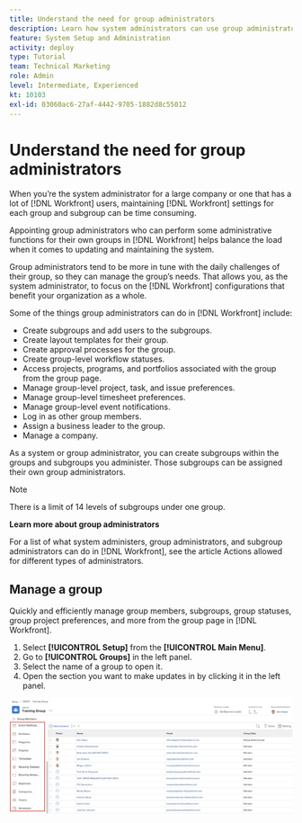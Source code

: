```yaml
---
title: Understand the need for group administrators
description: Learn how system administrators can use group administrators to help maintain [!DNL Workfront] settings while giving groups more control over their work.
feature: System Setup and Administration
activity: deploy
type: Tutorial
team: Technical Marketing
role: Admin
level: Intermediate, Experienced
kt: 10103
exl-id: 03060ac6-27af-4442-9705-1882d8c55012
---
```

# Understand the need for group administrators

<!---
21.4 updates have been made
--->

When you’re the system administrator for a large company or one that has a lot of [!DNL Workfront] users, maintaining [!DNL Workfront] settings for each group and subgroup can be time consuming. 

Appointing group administrators who can perform some administrative functions for their own groups in [!DNL Workfront] helps balance the load when it comes to updating and maintaining the system.

Group administrators tend to be more in tune with the daily challenges of their group, so they can manage the group’s needs. That allows you, as the system administrator, to focus on the [!DNL Workfront] configurations that benefit your organization as a whole.

Some of the things group administrators can do in [!DNL Workfront] include:

* Create subgroups and add users to the subgroups. 
* Create layout templates for their group. 
* Create approval processes for the group. 
* Create group-level workflow statuses. 
* Access projects, programs, and portfolios associated with the group from the group page. 
* Manage group-level project, task, and issue preferences. 
* Manage group-level timesheet preferences. 
* Manage group-level event notifications. 
* Log in as other group members. 
* Assign a business leader to the group. 
* Manage a company. 

As a system or group administrator, you can create subgroups within the groups and subgroups you administer. Those subgroups can be assigned their own group administrators.

>[!NOTE]
>
>There is a limit of 14 levels of subgroups under one group.

**Learn more about group administrators**

<!---
bullet points below need hyperlinks
--->

For a list of what system administers, group administrators, and subgroup administrators can do in [!DNL Workfront], see the article Actions allowed for different types of administrators.

## Manage a group

Quickly and efficiently manage group members, subgroups, group statuses, group project preferences, and more from the group page in [!DNL Workfront].

1. Select **[!UICONTROL Setup]** from the **[!UICONTROL Main Menu]**.
1. Go to **[!UICONTROL Groups]** in the left panel.
1. Select the name of a group to open it.
1. Open the section you want to make updates in by clicking it in the left panel.

![Group page](assets/admin-fund-manage-a-group.png)

<!---
learn more URLs
Create and manage groups 
Create and manage subgroups 
Business leader overview 
--->
